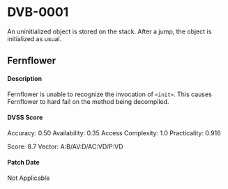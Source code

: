 # DVB-0001

An uninitialized object is stored on the stack. After a jump, the object is initialized as usual.

## Fernflower
#### Description
Fernflower is unable to recognize the invocation of `<init>`. This causes Fernflower to hard fail on the method being decompiled.

#### DVSS Score
Accuracy: 0.50
Availability: 0.35
Access Complexity: 1.0
Practicality: 0.916

Score: 8.7
Vector: A:B/AV:D/AC:VD/P:VD

#### Patch Date
Not Applicable